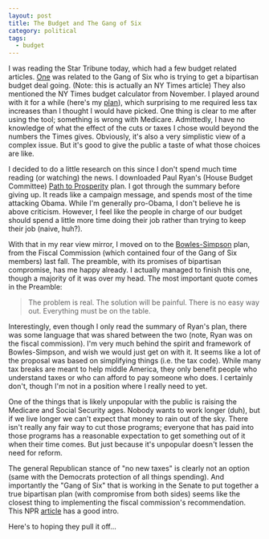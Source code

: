 ```yaml
---
layout: post
title: The Budget and The Gang of Six
category: political
tags:
  - budget
---
```

I was reading the Star Tribune today, which had a few budget related articles. [One](http://www.nytimes.com/2011/04/17/us/politics/17fiscal.html?_r=1) was related to the Gang of Six who is trying to get a bipartisan budget deal going. (Note: this is actually an NY Times article)  They also mentioned the NY Times budget calculator from November. I played around with it for a while (here's my [plan](http://nyti.ms/eBHTOP)), which surprising to me required less tax increases than I thought I would have picked. One thing is clear to me after using the tool; something is wrong with Medicare. Admittedly, I have no knowledge of what the effect of the cuts or taxes I chose would beyond the numbers the Times gives. Obviously, it's also a very simplistic view of a complex issue. But it's good to give the public a taste of what those choices are like.

I decided to do a little research on this since I don't spend much time reading (or watching) the news. I downloaded Paul Ryan's (House Budget Committee) [Path to Prosperity](http://budget.house.gov/UploadedFiles/PathToProsperityFY2012.pdf) plan. I got through the summary before giving up. It reads like a campaign message, and spends most of the time attacking Obama. While I'm generally pro-Obama, I don't believe he is above criticism. However, I feel like the people in charge of our budget should spend a little more time doing their job rather than trying to keep their job (naive, huh?).

With that in my rear view mirror, I moved on to the [Bowles-Simpson](http://www.fiscalcommission.gov/sites/fiscalcommission.gov/files/documents/TheMomentofTruth12_1_2010.pdf) plan, from the Fiscal Commission (which contained four of the Gang of Six members) last fall. The preamble, with its promises of bipartisan compromise, has me happy already. I actually managed to finish this one, though a majority of it was over my head. The most important quote comes in the Preamble:

> The problem is real. The solution will be painful. There is no easy way out. Everything must be on the table.

Interestingly, even though I only read the summary of Ryan's plan, there was some language that was shared between the two (note, Ryan was on the fiscal commission). I'm very much behind the spirit and framework of Bowles-Simpson, and wish we would just get on with it. It seems like a lot of the proposal was based on simplifying things (i.e. the tax code). While many tax breaks are meant to help middle America, they only benefit people who understand taxes or who can afford to pay someone who does. I certainly don't, though I'm not in a position where I really need to yet.

One of the things that is likely unpopular with the public is raising the Medicare and Social Security ages. Nobody wants to work longer (duh), but if we live longer we can't expect that money to rain out of the sky. There isn't really any fair way to cut those programs; everyone that has paid into those programs has a reasonable expectation to get something out of it when their time comes. But just because it's unpopular doesn't lessen the need for reform.

The general Republican stance of "no new taxes" is clearly not an option (same with the Democrats protection of all things spending). And importantly the "Gang of Six" that is working in the Senate to put together a true bipartisan plan (with compromise from both sides) seems like the closest thing to implementing the fiscal commission's recommendation. This NPR [article](http://www.npr.org/2011/03/07/134332981/as-deficit-looms-gang-of-six-seeks-compromise) has a good intro.

Here's to hoping they pull it off...
